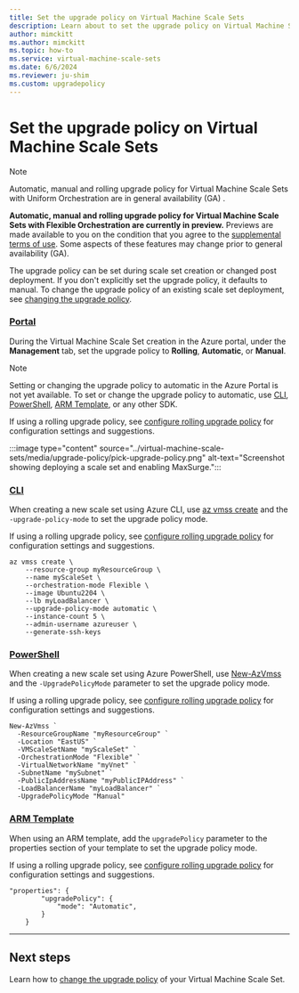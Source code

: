 ```yaml
---
title: Set the upgrade policy on Virtual Machine Scale Sets
description: Learn about to set the upgrade policy on Virtual Machine Scale Sets
author: mimckitt
ms.author: mimckitt
ms.topic: how-to
ms.service: virtual-machine-scale-sets
ms.date: 6/6/2024
ms.reviewer: ju-shim
ms.custom: upgradepolicy
---
```

# Set the upgrade policy on Virtual Machine Scale Sets

> [!NOTE]
> Automatic, manual and rolling upgrade policy for Virtual Machine Scale Sets with Uniform Orchestration are in general availability (GA) . 
>
>**Automatic, manual and rolling upgrade policy for Virtual Machine Scale Sets with Flexible Orchestration are currently in preview.** Previews are made available to you on the condition that you agree to the [supplemental terms of use](https://azure.microsoft.com/support/legal/preview-supplemental-terms/). Some aspects of these features may change prior to general availability (GA).

The upgrade policy can be set during scale set creation or changed post deployment. If you don't explicitly set the upgrade policy, it defaults to manual. To change the upgrade policy of an existing scale set deployment, see [changing the upgrade policy](virtual-machine-scale-sets-change-upgrade-policy.md).

### [Portal](#tab/portal)

During the Virtual Machine Scale Set creation in the Azure portal, under the **Management** tab, set the upgrade policy to **Rolling**, **Automatic**, or **Manual**. 

> [!NOTE]
> Setting or changing the upgrade policy to automatic in the Azure Portal is not yet available. To set or change the upgrade policy to automatic, use [CLI](virtual-machine-scale-sets-set-upgrade-policy.md#cli), [PowerShell](#tab/powershell), [ARM Template](#tab/arm-template), or any other SDK. 

If using a rolling upgrade policy, see [configure rolling upgrade policy](virtual-machine-scale-sets-configure-rolling-upgrades.md) for configuration settings and suggestions.

:::image type="content" source="../virtual-machine-scale-sets/media/upgrade-policy/pick-upgrade-policy.png" alt-text="Screenshot showing deploying a scale set and enabling MaxSurge.":::

### [CLI](#tab/cli)
When creating a new scale set using Azure CLI, use [az vmss create](/cli/azure/vmss#az-vmss-create) and the `-upgrade-policy-mode` to set the upgrade policy mode.  

If using a rolling upgrade policy, see [configure rolling upgrade policy](virtual-machine-scale-sets-configure-rolling-upgrades.md) for configuration settings and suggestions.

```azurecli-interactive
az vmss create \
    --resource-group myResourceGroup \
    --name myScaleSet \
    --orchestration-mode Flexible \
    --image Ubuntu2204 \
    --lb myLoadBalancer \
    --upgrade-policy-mode automatic \
    --instance-count 5 \
    --admin-username azureuser \
    --generate-ssh-keys
```

### [PowerShell](#tab/powershell)
When creating a new scale set using Azure PowerShell, use [New-AzVmss](/powershell/module/az.compute/new-azvmss) and the `-UpgradePolicyMode` parameter to set the upgrade policy mode.

If using a rolling upgrade policy, see [configure rolling upgrade policy](virtual-machine-scale-sets-configure-rolling-upgrades.md) for configuration settings and suggestions.

```azurepowershell-interactive
New-AzVmss `
  -ResourceGroupName "myResourceGroup" `
  -Location "EastUS" `
  -VMScaleSetName "myScaleSet" `
  -OrchestrationMode "Flexible" `
  -VirtualNetworkName "myVnet" `
  -SubnetName "mySubnet" `
  -PublicIpAddressName "myPublicIPAddress" `
  -LoadBalancerName "myLoadBalancer" `
  -UpgradePolicyMode "Manual"
```

### [ARM Template](#tab/template)
When using an ARM template, add the `upgradePolicy` parameter to the properties section of your template to set the upgrade policy mode. 

If using a rolling upgrade policy, see [configure rolling upgrade policy](virtual-machine-scale-sets-configure-rolling-upgrades.md) for configuration settings and suggestions.

```ARM
"properties": {
        "upgradePolicy": {
            "mode": "Automatic",
        }
    }
```
---


## Next steps
Learn how to [change the upgrade policy](virtual-machine-scale-sets-change-upgrade-policy.md) of your Virtual Machine Scale Set. 
